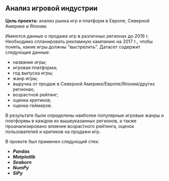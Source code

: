 ## Анализ игровой индустрии

**Цель проекта:** анализ рынка игр и платформ в Европе, Северной Америке и Японии.

Имеются данные о продаже игр в различных регионах до 2016 г. Необходимо спланировать рекламную кампанию на 2017 г., чтобы понять, какие игры должны "выстрелить".
Датасет содержит следующие данные:

* название игры;
* игровая платформа;
* год выпуска игры;
* жанр игры;
* выручка от продаж в Северной Америке/Европе/Японии/других регионах;
* возрастной рейтинг;
* оценка критиков;
* оценка геймеров.

В результате были определены наиболее популярные игровые жанры и платформы в каждом из вышеуказанных регионов, а также проанализировано влияние возрастного рейтинга, оценок пользователей и критиков на продажи игр.

В проекте был применен следующий стек:
* **_Pandas_**
* **_Matplotlib_**
* **_Seaborn_**
* **_NumPy_**
* **_SiPy_**
